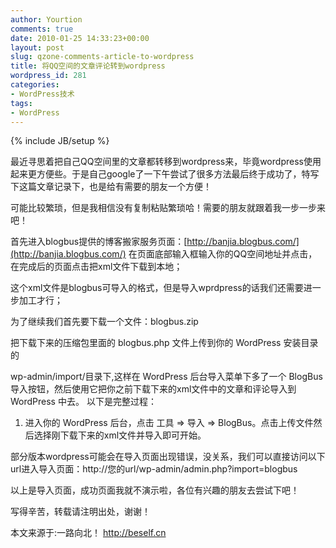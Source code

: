 ```yaml
---
author: Yourtion
comments: true
date: 2010-01-25 14:33:23+00:00
layout: post
slug: qzone-comments-article-to-wordpress
title: 将QQ空间的文章评论转到wordpress
wordpress_id: 281
categories:
- WordPress技术
tags:
- WordPress
---
```

{% include JB/setup %}

最近寻思着把自己QQ空间里的文章都转移到wordpress来，毕竟wordpress使用起来更方便些。于是自己google了一下午尝试了很多方法最后终于成功了，特写下这篇文章记录下，也是给有需要的朋友一个方便！

可能比较繁琐，但是我相信没有复制粘贴繁琐哈！需要的朋友就跟着我一步一步来吧！

首先进入blogbus提供的博客搬家服务页面：[http://banjia.blogbus.com/](http://banjia.blogbus.com/)
在页面底部输入框输入你的QQ空间地址并点击，在完成后的页面点击把xml文件下载到本地；

这个xml文件是blogbus可导入的格式，但是导入wprdpress的话我们还需要进一步加工才行；

为了继续我们首先要下载一个文件：blogbus.zip

把下载下来的压缩包里面的 blogbus.php 文件上传到你的 WordPress 安装目录的

wp-admin/import/目录下,这样在 WordPress 后台导入菜单下多了一个 BlogBus 导入按钮，然后使用它把你之前下载下来的xml文件中的文章和评论导入到 WordPress 中去。
以下是完整过程：

1. 进入你的 WordPress 后台，点击 工具 => 导入 => BlogBus。点击上传文件然后选择刚下载下来的xml文件并导入即可开始。

部分版本wordpress可能会在导入页面出现错误，没关系，我们可以直接访问以下url进入导入页面：http://您的url/wp-admin/admin.php?import=blogbus

以上是导入页面，成功页面我就不演示啦，各位有兴趣的朋友去尝试下吧！

写得辛苦，转载请注明出处，谢谢！

本文来源于:一路向北！ http://beself.cn
